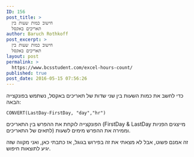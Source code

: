 ```yaml
---
ID: 156
post_title: >
  חישוב כמות שעות בין
  תאריכים באקסל
author: Baruch Rothkoff
post_excerpt: >
  חישוב כמות שעות בין
  תאריכים באקסל
layout: post
permalink: >
  https://www.bcsstudent.com/excel-hours-count/
published: true
post_date: 2016-05-15 07:56:26
---
```

<!-- wp:paragraph -->
<p>כדי לחשב את כמות השעות בין שני שדות של תאריכים באקסל, נשתמש בפונקצייה הבאה:</p>
<!-- /wp:paragraph -->

<!-- wp:paragraph {"direction":"ltr"} -->
<p dir="ltr"><code>CONVERT(LastDay-FirstDay, "day","hr")</code></p>
<!-- /wp:paragraph -->

<!-- wp:paragraph -->
<p>הפונקצייה לוקחת את ההפרש בין התאריכים (FirstDay &amp; LastDay מייצגים הפניות לתאים של התאריכים) וממירה את ההפרש מימים לשעות.</p>
<!-- /wp:paragraph -->

<!-- wp:paragraph -->
<p>זה אמנם פשוט, אבל לא מצאתי את זה בפירוש בגוגל, אז כתבתי כאן, ואני מקווה שזה יגיע לתוצאות חיפוש.</p>
<!-- /wp:paragraph -->